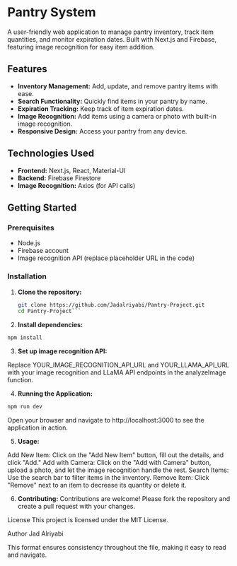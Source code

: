 # Pantry System

A user-friendly web application to manage pantry inventory, track item quantities, and monitor expiration dates. Built with Next.js and Firebase, featuring image recognition for easy item addition.

## Features

- **Inventory Management:** Add, update, and remove pantry items with ease.
- **Search Functionality:** Quickly find items in your pantry by name.
- **Expiration Tracking:** Keep track of item expiration dates.
- **Image Recognition:** Add items using a camera or photo with built-in image recognition.
- **Responsive Design:** Access your pantry from any device.

## Technologies Used

- **Frontend:** Next.js, React, Material-UI
- **Backend:** Firebase Firestore
- **Image Recognition:** Axios (for API calls)

## Getting Started

### Prerequisites

- Node.js
- Firebase account
- Image recognition API (replace placeholder URL in the code)

### Installation

1. **Clone the repository:**

   ```sh
   git clone https://github.com/Jadalriyabi/Pantry-Project.git
   cd Pantry-Project```

2. **Install dependencies:**

```sh
npm install
```

3. **Set up image recognition API:**

Replace YOUR_IMAGE_RECOGNITION_API_URL and YOUR_LLAMA_API_URL with your image recognition and LLaMA API endpoints in the analyzeImage function.

4. **Running the Application:**

```sh
npm run dev
```

Open your browser and navigate to http://localhost:3000 to see the application in action.

5. **Usage:**
  
  Add New Item: Click on the "Add New Item" button, fill out the details, and click "Add."
  Add with Camera: Click on the "Add with Camera" button, upload a photo, and let the image recognition handle the rest.
  Search Items: Use the search bar to filter items in the inventory.
  Remove Item: Click "Remove" next to an item to decrease its quantity or delete it.
 

6. **Contributing:**
  Contributions are welcome! Please fork the repository and create a pull request with your changes.

License
This project is licensed under the MIT License.

Author
Jad Alriyabi


This format ensures consistency throughout the file, making it easy to read and navigate.
